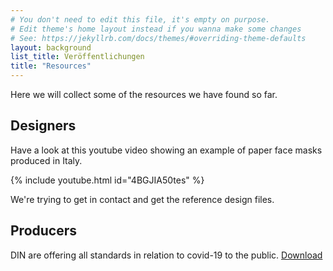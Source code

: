 ```yaml
---
# You don't need to edit this file, it's empty on purpose.
# Edit theme's home layout instead if you wanna make some changes
# See: https://jekyllrb.com/docs/themes/#overriding-theme-defaults
layout: background
list_title: Veröffentlichungen
title: "Resources"
---
```


Here we will collect some of the resources we have found so far.

## Designers

Have a look at this youtube video showing an example of paper face masks
produced in Italy.

{% include youtube.html id="4BGJIA50tes" %}

We're trying to get in contact and get the reference design files.

## Producers

DIN are offering all standards in relation to covid-19 to the public. [Download](https://www.beuth.de/de/webshop-search-support-if?websource=websource&artid=118506130,42221820,62482839,118441766,288863420,288863469,30945341,222811394,222811472,108881933,311258244,119223918,294249464)

